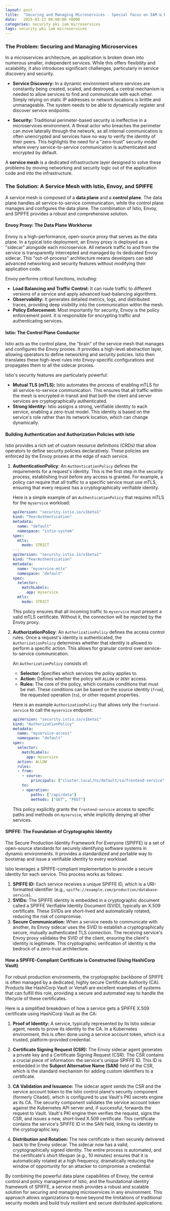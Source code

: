 ```yaml
---
layout: post
title:  "Securing and Managing Microservices - Special focus on IAM & PKI"
date:   2025-03-21 00:00:00 +0000
categories: security pki iam microservices
tags: security pki iam microservices
---
```


### The Problem: Securing and Managing Microservices

In a microservices architecture, an application is broken down into numerous smaller, independent services. While this offers flexibility and scalability, it also introduces significant challenges, particularly in service discovery and security.

  * **Service Discovery:** In a dynamic environment where services are constantly being created, scaled, and destroyed, a central mechanism is needed to allow services to find and communicate with each other. Simply relying on static IP addresses or network locations is brittle and unmanageable. The system needs to be able to dynamically register and discover service endpoints.

  * **Security:** Traditional perimeter-based security is ineffective in a microservices environment. A threat actor who breaches the perimeter can move laterally through the network, as all internal communication is often unencrypted and services have no way to verify the identity of their peers. This highlights the need for a "zero-trust" security model where every service-to-service communication is authenticated and encrypted by default.

A **service mesh** is a dedicated infrastructure layer designed to solve these problems by moving networking and security logic out of the application code and into the infrastructure.

### The Solution: A Service Mesh with Istio, Envoy, and SPIFFE

A service mesh is composed of a **data plane** and a **control plane**. The data plane handles all service-to-service communication, while the control plane manages and configures the data plane. The combination of Istio, Envoy, and SPIFFE provides a robust and comprehensive solution.

#### Envoy Proxy: The Data Plane Workhorse

Envoy is a high-performance, open-source proxy that serves as the data plane. In a typical Istio deployment, an Envoy proxy is deployed as a "sidecar" alongside each microservice. All network traffic to and from the service is transparently intercepted and managed by its dedicated Envoy sidecar. This "out-of-process" architecture means developers can add advanced networking and security features without modifying their application code.

Envoy performs critical functions, including:

  * **Load Balancing and Traffic Control:** It can route traffic to different versions of a service and apply advanced load-balancing algorithms.
  * **Observability:** It generates detailed metrics, logs, and distributed traces, providing deep visibility into the communication within the mesh.
  * **Policy Enforcement:** Most importantly for security, Envoy is the policy enforcement point. It is responsible for encrypting traffic and authenticating services.

#### Istio: The Control Plane Conductor

Istio acts as the control plane, the "brain" of the service mesh that manages and configures the Envoy proxies. It provides a high-level abstraction layer, allowing operators to define networking and security policies. Istio then translates these high-level rules into Envoy-specific configurations and propagates them to all the sidecar proxies.

Istio's security features are particularly powerful:

  * **Mutual TLS (mTLS):** Istio automates the process of enabling mTLS for all service-to-service communication. This ensures that all traffic within the mesh is encrypted in transit and that both the client and server services are cryptographically authenticated.
  * **Strong Identity:** Istio assigns a strong, verifiable identity to each service, enabling a zero-trust model. This identity is based on the service's role rather than its network location, which can change dynamically.

#### Building Authentication and Authorization Policies with Istio

Istio provides a rich set of custom resource definitions (CRDs) that allow operators to define security policies declaratively. These policies are enforced by the Envoy proxies at the edge of each service.

1.  **AuthenticationPolicy**: An `AuthenticationPolicy` defines the requirements for a request's identity. This is the first step in the security process, establishing trust before any access is granted. For example, a policy can require that all traffic to a specific service must use mTLS, ensuring that every request has a cryptographically verifiable identity.

    Here is a simple example of an `AuthenticationPolicy` that requires mTLS for the `myservice` workload:

    ```yaml
    apiVersion: "security.istio.io/v1beta1"
    kind: "PeerAuthentication"
    metadata:
      name: "default"
      namespace: "istio-system"
    spec:
      mtls:
        mode: STRICT
    ---
    apiVersion: "security.istio.io/v1beta1"
    kind: "PeerAuthentication"
    metadata:
      name: "myservice-mtls"
      namespace: "default"
    spec:
      selector:
        matchLabels:
          app: myservice
      mtls:
        mode: STRICT
    ```

    This policy ensures that all incoming traffic to `myservice` must present a valid mTLS certificate. Without it, the connection will be rejected by the Envoy proxy.

2.  **AuthorizationPolicy**: An `AuthorizationPolicy` defines the access control rules. Once a request's identity is authenticated, the `AuthorizationPolicy` determines whether that identity is allowed to perform a specific action. This allows for granular control over service-to-service communication.

    An `AuthorizationPolicy` consists of:

      * **Selector:** Specifies which services the policy applies to.
      * **Action:** Defines whether the policy will `ALLOW` or `DENY` access.
      * **Rules:** The core of the policy, which contains conditions that must be met. These conditions can be based on the source identity (`from`), the requested operation (`to`), or other request properties.

    Here is an example `AuthorizationPolicy` that allows only the `frontend-service` to call the `myservice` endpoint:

    ```yaml
    apiVersion: "security.istio.io/v1beta1"
    kind: "AuthorizationPolicy"
    metadata:
      name: "myservice-access"
      namespace: "default"
    spec:
      selector:
        matchLabels:
          app: myservice
      action: ALLOW
      rules:
      - from:
        - source:
            principals: ["cluster.local/ns/default/sa/frontend-service"]
        to:
        - operation:
            paths: ["/api/data"]
            methods: ["GET", "POST"]
    ```

    This policy explicitly grants the `frontend-service` access to specific paths and methods on `myservice`, while implicitly denying all other services.

#### SPIFFE: The Foundation of Cryptographic Identity

The Secure Production Identity Framework For Everyone (SPIFFE) is a set of open-source standards for securely identifying software systems in dynamic environments. It provides a standardized and portable way to bootstrap and issue a verifiable identity to every workload.

Istio leverages a SPIFFE-compliant implementation to provide a secure identity for each service. This process works as follows:

1.  **SPIFFE ID:** Each service receives a unique SPIFFE ID, which is a URI-formatted identifier (e.g., `spiffe://example.com/production/database-service`).
2.  **SVIDs:** The SPIFFE identity is embedded in a cryptographic document called a SPIFFE Verifiable Identity Document (SVID), typically an X.509 certificate. These SVIDs are short-lived and automatically rotated, reducing the risk of compromise.
3.  **Secure Communication:** When a service needs to communicate with another, its Envoy sidecar uses the SVID to establish a cryptographically secure, mutually authenticated TLS connection. The receiving service's Envoy proxy validates the SVID of the client, ensuring the client's identity is legitimate. This cryptographic verification of identity is the bedrock of a zero-trust architecture.

#### How a SPIFFE-Compliant Certificate is Constructed (Using HashiCorp Vault)

For robust production environments, the cryptographic backbone of SPIFFE is often managed by a dedicated, highly secure Certificate Authority (CA). Products like HashiCorp Vault or Venafi are excellent examples of systems that can fulfill this role, providing a secure and automated way to handle the lifecycle of these certificates.

Here is a simplified breakdown of how a service gets a SPIFFE X.509 certificate using HashiCorp Vault as the CA:

1.  **Proof of Identity:** A service, typically represented by its Istio sidecar agent, needs to prove its identity to the CA. In a Kubernetes environment, this is often done using a service account token, which is a trusted, platform-provided credential.

2.  **Certificate Signing Request (CSR):** The Envoy sidecar agent generates a private key and a Certificate Signing Request (CSR). The CSR contains a crucial piece of information: the service's unique SPIFFE ID. This ID is embedded in the **Subject Alternative Name (SAN)** field of the CSR, which is the standard mechanism for adding custom identifiers to a certificate.

3.  **CA Validation and Issuance:** The sidecar agent sends the CSR and the service account token to the Istio control plane's security component (formerly Citadel), which is configured to use Vault's PKI secrets engine as its CA. The security component validates the service account token against the Kubernetes API server and, if successful, forwards the request to Vault. Vault's PKI engine then verifies the request, signs the CSR, and issues a new, short-lived X.509 certificate. This certificate contains the service's SPIFFE ID in the SAN field, linking its identity to the cryptographic key.

4.  **Distribution and Rotation:** The new certificate is then securely delivered back to the Envoy sidecar. The sidecar now has a valid, cryptographically signed identity. The entire process is automated, and the certificate's short lifespan (e.g., 10 minutes) ensures that it is automatically rotated at a high frequency, dramatically reducing the window of opportunity for an attacker to compromise a credential.

By combining the powerful data plane capabilities of Envoy, the central control and policy management of Istio, and the foundational identity framework of SPIFFE, a service mesh provides a robust and scalable solution for securing and managing microservices in any environment. This approach allows organizations to move beyond the limitations of traditional security models and build truly resilient and secure distributed applications.